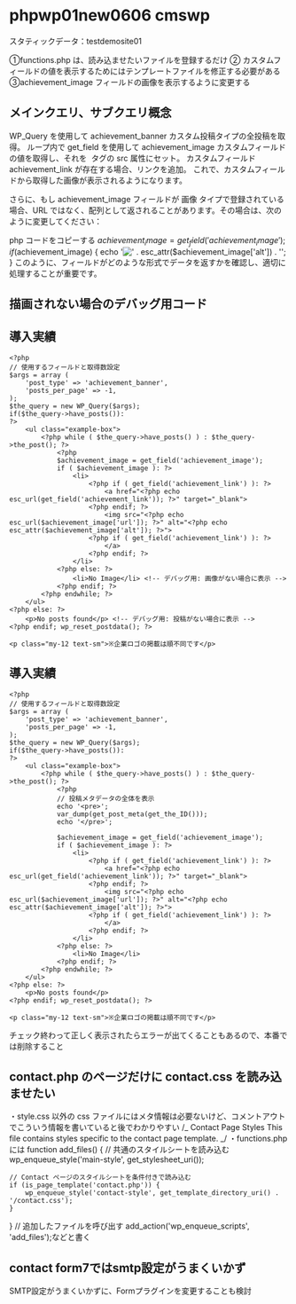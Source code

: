 # phpwp01new0606 cmswp

スタティックデータ：testdemosite01

①functions.php は、読み込ませたいファイルを登録するだけ
② カスタムフィールドの値を表示するためにはテンプレートファイルを修正する必要がある
③achievement_image フィールドの画像を表示するように変更する

## メインクエリ、サブクエリ概念

WP_Query を使用して achievement_banner カスタム投稿タイプの全投稿を取得。
ループ内で get_field を使用して achievement_image カスタムフィールドの値を取得し、それを <img> タグの src 属性にセット。
カスタムフィールド achievement_link が存在する場合、リンクを追加。
これで、カスタムフィールドから取得した画像が表示されるようになります。

さらに、もし achievement_image フィールドが 画像 タイプで登録されている場合、URL ではなく、配列として返されることがあります。その場合は、次のように変更してください：

php
コードをコピーする
$achievement_image = get_field('achievement_image');
if ($achievement_image) {
echo '<img src="' . esc_url($achievement_image['url']) . '" alt="' . esc_attr($achievement_image['alt']) . '">';
}
このように、フィールドがどのような形式でデータを返すかを確認し、適切に処理することが重要です。

## 描画されない場合のデバッグ用コード

<section class="sectionExample py-[80px] decoline2" id="example">
    <h1 class="text-[40px] self-center text-center text-greengreen font-semibold sectionExampleTitle mb-20">導入実績</h1>
    
    <?php
    // 使用するフィールドと取得数設定
    $args = array (
        'post_type' => 'achievement_banner',
        'posts_per_page' => -1,
    );
    $the_query = new WP_Query($args);
    if($the_query->have_posts()):
    ?>
        <ul class="example-box">
            <?php while ( $the_query->have_posts() ) : $the_query->the_post(); ?>
                <?php 
                $achievement_image = get_field('achievement_image');
                if ( $achievement_image ): ?>
                    <li>
                        <?php if ( get_field('achievement_link') ): ?>
                            <a href="<?php echo esc_url(get_field('achievement_link')); ?>" target="_blank">
                        <?php endif; ?>
                            <img src="<?php echo esc_url($achievement_image['url']); ?>" alt="<?php echo esc_attr($achievement_image['alt']); ?>">
                        <?php if ( get_field('achievement_link') ): ?>
                            </a>
                        <?php endif; ?>
                    </li>
                <?php else: ?>
                    <li>No Image</li> <!-- デバッグ用: 画像がない場合に表示 -->
                <?php endif; ?>
            <?php endwhile; ?>
        </ul>
    <?php else: ?>
        <p>No posts found</p> <!-- デバッグ用: 投稿がない場合に表示 -->
    <?php endif; wp_reset_postdata(); ?>
    
    <p class="my-12 text-sm">※企業ロゴの掲載は順不同です</p> 
</section>
<section class="sectionExample py-[80px] decoline2" id="example">
    <h1 class="text-[40px] self-center text-center text-greengreen font-semibold sectionExampleTitle mb-20">導入実績</h1>
    
    <?php
    // 使用するフィールドと取得数設定
    $args = array (
        'post_type' => 'achievement_banner',
        'posts_per_page' => -1,
    );
    $the_query = new WP_Query($args);
    if($the_query->have_posts()):
    ?>
        <ul class="example-box">
            <?php while ( $the_query->have_posts() ) : $the_query->the_post(); ?>
                <?php 
                // 投稿メタデータの全体を表示
                echo '<pre>';
                var_dump(get_post_meta(get_the_ID()));
                echo '</pre>';
                
                $achievement_image = get_field('achievement_image');
                if ( $achievement_image ): ?>
                    <li>
                        <?php if ( get_field('achievement_link') ): ?>
                            <a href="<?php echo esc_url(get_field('achievement_link')); ?>" target="_blank">
                        <?php endif; ?>
                            <img src="<?php echo esc_url($achievement_image['url']); ?>" alt="<?php echo esc_attr($achievement_image['alt']); ?>">
                        <?php if ( get_field('achievement_link') ): ?>
                            </a>
                        <?php endif; ?>
                    </li>
                <?php else: ?>
                    <li>No Image</li>
                <?php endif; ?>
            <?php endwhile; ?>
        </ul>
    <?php else: ?>
        <p>No posts found</p>
    <?php endif; wp_reset_postdata(); ?>
    
    <p class="my-12 text-sm">※企業ロゴの掲載は順不同です</p> 
</section>
チェック終わって正しく表示されたらエラーが出てくることもあるので、本番では削除すること

## contact.php のページだけに contact.css を読み込ませたい

・style.css 以外の css ファイルにはメタ情報は必要ないけど、コメントアウトでこういう情報を書いていると後でわかりやすい
/_
Contact Page Styles
This file contains styles specific to the contact page template.
_/
・functions.php には
function add_files() {
// 共通のスタイルシートを読み込む
wp_enqueue_style('main-style', get_stylesheet_uri());

    // Contact ページのスタイルシートを条件付きで読み込む
    if (is_page_template('contact.php')) {
        wp_enqueue_style('contact-style', get_template_directory_uri() . '/contact.css');
    }

}
// 追加したファイルを呼び出す
add_action('wp_enqueue_scripts', 'add_files');などと書く

## contact form7ではsmtp設定がうまくいかず
SMTP設定がうまくいかずに、Formプラグインを変更することも検討